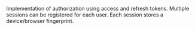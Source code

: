 Implementation of authorization using access and refresh tokens. Multiple sessions can be registered for each user. Each session stores a device/browser fingerprint.
